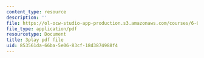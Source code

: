 ```yaml
---
content_type: resource
description: ''
file: https://ol-ocw-studio-app-production.s3.amazonaws.com/courses/6-004-computation-structures-spring-2017/853561da66ba5e0683cf18d3874988f4_VkVe_wNU6RI.pdf
file_type: application/pdf
resourcetype: Document
title: 3play pdf file
uid: 853561da-66ba-5e06-83cf-18d3874988f4
---
```

